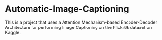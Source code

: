 # Automatic-Image-Captioning
This is a project that uses a Attention Mechanism-based Encoder-Decoder Architecture for performing Image Captioning on the Flickr8k dataset on Kaggle.
